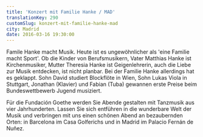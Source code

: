 ```yaml
---
title: 'Konzert mit Familie Hanke / MAD'
translationKey: 290
customSlug: konzert-mit-familie-hanke-mad
city: Madrid
date: 2016-03-16 19:30:00
---
```


Famile Hanke macht Musik. Heute ist es ungewöhnlicher als 'eine Familie macht Sport'. Ob die Kinder von Berufsmusikern, Vater Matthias Hanke ist Kirchenmusiker, Mutter Theresia Hanke ist Geigenlehrerin, auch die Liebe zur Musik entdecken, ist nicht planbar. Bei der Familie Hanke allerdings hat es geklappt. Sohn David studiert Blockflöte in Wien, Sohn Lukas Viola in Stuttgart, Jonathan (Klavier) und Fabian (Tuba) gewannen erste Preise beim Bundeswettbewerb Jugend musiziert.

Für die Fundación Goethe werden Sie Abende gestalten mit Tanzmusik aus vier Jahrhunderten. Lassen Sie sich entführen in die wunderbare Welt der Musik und verbringen mit uns einen schönen Abend an bezaubernden Orten: in Barcelona im Casa Golferichs und in Madrid im Palacio Fernán de Nuñez.
